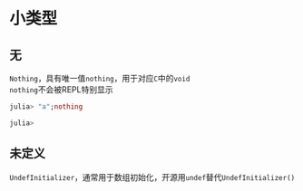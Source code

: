 # 小类型
## 无
`Nothing`，具有唯一值`nothing`，用于对应`C`中的`void`\
`nothing`不会被REPL特别显示
```jl
julia> "a";nothing

julia>
```

## 未定义
`UndefInitializer`，通常用于数组初始化，开源用`undef`替代`UndefInitializer()`

